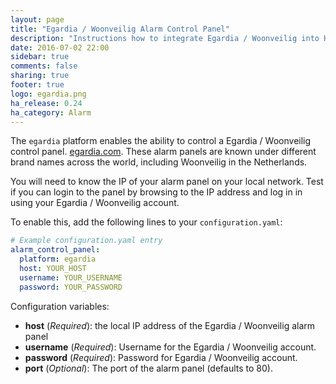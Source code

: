 ```yaml
---
layout: page
title: "Egardia / Woonveilig Alarm Control Panel"
description: "Instructions how to integrate Egardia / Woonveilig into Home Assistant."
date: 2016-07-02 22:00
sidebar: true
comments: false
sharing: true
footer: true
logo: egardia.png
ha_release: 0.24
ha_category: Alarm
---
```


The `egardia` platform enables the ability to control a Egardia / Woonveilig control panel. [egardia.com](http://egardia.com/).
These alarm panels are known under different brand names across the world, including Woonveilig in the Netherlands.

You will need to know the IP of your alarm panel on your local network. Test if you can login to the panel by browsing to the IP address and log in in using your Egardia / Woonveilig account.

To enable this, add the following lines to your `configuration.yaml`:

```yaml
# Example configuration.yaml entry
alarm_control_panel:
  platform: egardia
  host: YOUR_HOST
  username: YOUR_USERNAME
  password: YOUR_PASSWORD
```

Configuration variables:

- **host** (*Required*): the local IP address of the Egardia / Woonveilig alarm panel
- **username** (*Required*): Username for the Egardia / Woonveilig account.
- **password** (*Required*): Password for Egardia / Woonveilig account.
- **port** (*Optional*): The port of the alarm panel (defaults to 80).
